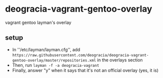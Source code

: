 # deogracia-vagrant-gentoo-overlay
vagrant gentoo layman's overlay 

## setup

 - In ''/etc/layman/layman.cfg'', add ```https://raw.githubusercontent.com/deogracia/deogracia-vagrant-gentoo-overlay/master/repositories.xml``` in the overlays section
 - Then, run ```layman -f -a deogracia-vagrant```
 - Finally, answer "y" when it says that it's not an official overlay (yes, it is)
